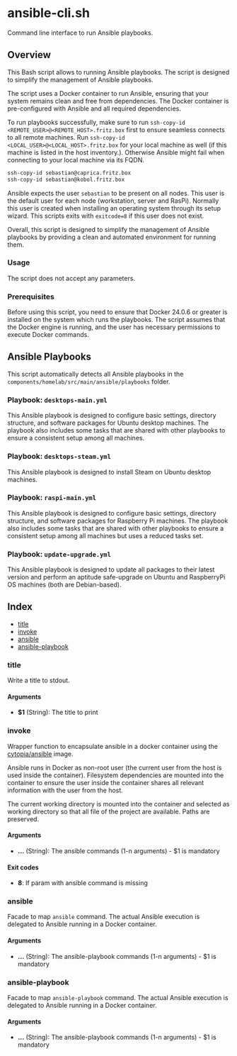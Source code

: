 # ansible-cli.sh

Command line interface to run Ansible playbooks.

## Overview

This Bash script allows to running Ansible playbooks. The script is designed to simplify the
management of Ansible playbooks.

The script uses a Docker container to run Ansible, ensuring that your system remains clean and
free from dependencies. The Docker container is pre-configured with Ansible and all required
dependencies.

To run playbooks successfully, make sure to run `ssh-copy-id <REMOTE_USER>@<REMOTE_HOST>.fritz.box`
first to ensure seamless connects to all remote machines. Run `ssh-copy-id <LOCAL_USER>@<LOCAL_HOST>.fritz.box`
for your local machine as well (if this machine is listed in the host inventory.). Otherwise Ansible might fail
when connecting to your local machine via its FQDN.

```bash
ssh-copy-id sebastian@caprica.fritz.box
ssh-copy-id sebastian@kobol.fritz.box
```

Ansible expects the user `sebastian` to be present on all nodes. This user is the default
user for each node (workstation, server and RasPi). Normally this user is created when
installing an operating system through its setup wizard. This scripts exits with `exitcode=8`
if this user does not exist.

Overall, this script is designed to simplify the management of Ansible playbooks by providing a
clean and automated environment for running them.

### Usage
The script does not accept any parameters.

### Prerequisites
Before using this script, you need to ensure that Docker 24.0.6 or greater is installed on the
system which runs the playbooks. The script assumes that the Docker engine is running, and the
user has necessary permissions to execute Docker commands.

## Ansible Playbooks
This script automatically detects all Ansible playbooks in the `components/homelab/src/main/ansible/playbooks`
folder.

### Playbook: `desktops-main.yml`
This Ansible playbook is designed to configure basic settings, directory structure, and
software packages for Ubuntu desktop machines. The playbook also includes some tasks that are
shared with other playbooks to ensure a consistent setup among all machines.

### Playbook: `desktops-steam.yml`
This Ansible playbook is designed to install Steam on Ubuntu desktop machines.

### Playbook: `raspi-main.yml`
This Ansible playbook is designed to configure basic settings, directory structure, and
software packages for Raspberry Pi machines. The playbook also includes some tasks that are
shared with other playbooks to ensure a consistent setup among all machines but uses a reduced tasks set.

### Playbook: `update-upgrade.yml`
This Ansible playbook is designed to update all packages to their latest version and perform an aptitude
safe-upgrade on Ubuntu and RaspberryPi OS machines (both are Debian-based).

## Index

* [title](#title)
* [invoke](#invoke)
* [ansible](#ansible)
* [ansible-playbook](#ansible-playbook)

### title

Write a title to stdout.

#### Arguments

* **$1** (String): The title to print

### invoke

Wrapper function to encapsulate ansible in a docker container using the
[cytopia/ansible](https://hub.docker.com/r/cytopia/ansible) image.

Ansible runs in Docker as non-root user (the current user from the host is used inside the container).
Filesystem dependencies are mounted into the container to ensure the user inside the container shares
all relevant information with the user from the host.

The current working directory is mounted into the container and selected as working directory so that
all file of the project are available. Paths are preserved.

#### Arguments

* **...** (String): The ansible commands (1-n arguments) - $1 is mandatory

#### Exit codes

* **8**: If param with ansible command is missing

### ansible

Facade to map `ansible` command. The actual Ansible execution is delegated to
Ansible running in a Docker container.

#### Arguments

* **...** (String): The ansible-playbook commands (1-n arguments) - $1 is mandatory

### ansible-playbook

Facade to map `ansible-playbook` command. The actual Ansible execution is delegated to
Ansible running in a Docker container.

#### Arguments

* **...** (String): The ansible-playbook commands (1-n arguments) - $1 is mandatory
